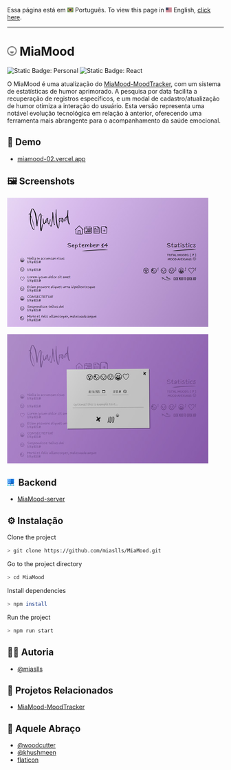 Essa página está em <img src="assets/img/flag-pt-br.png" width="14" alt="Português"> Português.
To view this page in <img src="assets/img/flag-en.png" width="14" alt="English"> English, [click here](./README.md).

---

# <img src="assets/img/logo.png" width="22" alt="Project logo"> MiaMood

![Static Badge: Personal](https://img.shields.io/badge/personal-mediumpurple)
![Static Badge: React](https://img.shields.io/badge/React-5a5a5a?logo=react)

O MiaMood é uma atualização do [MiaMood-MoodTracker](https://github.com/miaslls/MiaMood-MoodTracker#readme), com um sistema de estatísticas de humor aprimorado. A pesquisa por data facilita a recuperação de registros específicos, e um modal de cadastro/atualização de humor otimiza a interação do usuário. Esta versão representa uma notável evolução tecnológica em relação à anterior, oferecendo uma ferramenta mais abrangente para o acompanhamento da saúde emocional.

## 🔗 Demo

- [miamood-02.vercel.app](https://miamood-02.vercel.app/)

## 🖼️ Screenshots

[<img src="assets/img/thumb-01.jpg" alt="MiaMood App Screenshot">](assets/img/screenshot-01.jpg)

[<img src="assets/img/thumb-02.jpg" alt="MiaMood App Screenshot">](assets/img/screenshot-02.jpg)

## <img src="assets/img/server.png" width="16" alt="Server icon">&nbsp; Backend

- [MiaMood-server](https://github.com/miaslls/MiaMood-server#readme)

## ⚙️ Instalação

Clone the project

```bash
> git clone https://github.com/miaslls/MiaMood.git
```

Go to the project directory

```bash
> cd MiaMood
```

Install dependencies

```bash
> npm install
```

Run the project

```bash
> npm run start
```

## 👩‍💻 Autoria

- [@miaslls](https://www.github.com/miaslls)

## 📑 Projetos Relacionados

- [MiaMood-MoodTracker](https://github.com/miaslls/MiaMood-MoodTracker#readme)

## 🫶 Aquele Abraço

- [@woodcutter](https://www.dafont.com/es/woodcutter-manero.d3980)
- [@khushmeen](https://khushmeen.com/icons)
- [flaticon](https://www.flaticon.com/)
